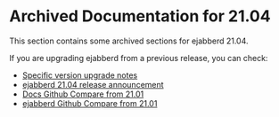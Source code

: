 # Archived Documentation for 21.04

This section contains some archived sections for ejabberd 21.04.

If you are upgrading ejabberd from a previous release, you can check:

* [Specific version upgrade notes](../../admin/upgrade/index.md#specific_version_upgrade_notes)
* [ejabberd 21.04 release announcement](https://www.process-one.net/blog/ejabberd-21-04/)
* [Docs Github Compare from 21.01](https://github.com/processone/docs.ejabberd.im/compare/21.01..21.04)
* [ejabberd Github Compare from 21.01](https://github.com/processone/ejabberd/compare/21.01..21.04)

